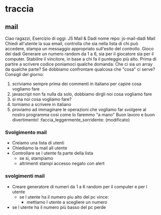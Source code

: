 # traccia
## mail

Ciao ragazzi,
Esercizio di oggi: JS Mail & Dadi
nome repo: js-mail-dadi
Mail
Chiedi all'utente la sua email,
controlla che sia nella lista di chi può accedere,
stampa un messaggio appropriato sull'esito del controllo.
Gioco dei dadi
Generare un numero random da 1 a 6, sia per il giocatore sia per il computer.
Stabilire il vincitore, in base a chi fa il punteggio più alto.
Prima di partire a scrivere codice poniamoci qualche domanda:
Che ci sia un array da qualche parte?
Se dobbiamo confrontare qualcosa che "cosa" ci serve?
Consigli del giorno:
1. scriviamo sempre prima dei commenti in italiano per capire cosa vogliamo fare
2. javascript non fa nulla da solo, dobbiamo dirgli noi cosa vogliamo fare
3. si ma noi cosa vogliamo fare?
4. torniamo a scrivere in italiano
5. proviamo ad immaginare le operazioni che vogliamo far svolgere al nostro programma così come lo faremmo "a mano"
Buon lavoro e buon divertimento! :faccia_leggermente_sorridente: (modificato) 

### Svolgimento mail
 - Creiamo una lista di utenti
- Chiediamo la mail all utente
- Controllare se l utente fa parte della lista
  - se si, stampiamo
  - altrimenti stampi accesso negato con alert

 ### svolgimenti mail
- Creare generatore di numeri da 1 a 6 random per il computer e per l utente
  - se l utente ha il numero piu alto del pc vince:
    - mettiamo l utente a scegliere un numero
 - se l utente ha il numero più basso del pc perde
  